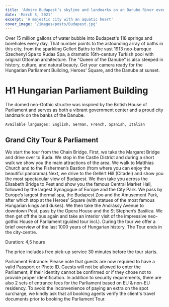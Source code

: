 ```yaml
---
title: 'Admire Budapest’s skyline and landmarks on an Danube River evening cruise'
date: 'March 5, 2021'
excerpt: 'A majestic city with an aquatic heart'
cover_image: '/images/posts/Budapest.jpg'
---
```


Over 15 million gallons of water bubble into Budapest's 118 springs and boreholes every day. That number points to the astounding array of baths in this city, from the sparkling Gellert Baths to the vast 1913 neo-baroque Szechenyi Spa to Rudas Spa, a dramatic 16th-century Turkish pool with original Ottoman architecture. The "Queen of the Danube" is also steeped in history, culture, and natural beauty. Get your camera ready for the Hungarian Parliament Building, Heroes' Square, and the Danube at sunset.


# H1 Hungarian Parliament Building

The domed neo-Gothic structre was inspired by the British House of Parliament and serves as both a vibrant government center and a proud city landmark on the banks of the Danube.

    Available languages: English, German, French, Spanish, Italian

## Grand City Tour & Parliament


We start the tour from the Chain Bridge. First, we take the Margaret Bridge and drive over to Buda. We stop in the Castle District and during a short walk we show you the main attractions of the area. We walk to Matthias Church and to the Fishermen’s Bastion (from where you can enjoy the beautiful panorama).Next, we drive to the Gellért Hill (Citadel) and show you the most spectacular view of Budapest. We then take you across the Elisabeth Bridge to Pest and show you the famous Central Market Hall, followed by the largest Synagogue of Europe and the City Park. We pass by Europe’s largest thermal spa, the Budapest Zoo and the Amusement Park, after which stop at the Heroes’ Square (with statues of the most famous Hungarian kings and dukes). We then take the Andrássy Avenue to downtown Pest, pass by the Opera House and the St Stephen’s Basilica. We then get off the bus again and take an interior visit of the impressive neo-gothic House of Parliament (guided tour incl.). During the tour we offer a brief overview of the last 1000 years of Hungarian history. The Tour ends in the city-centre.

Duration: 4,5 hours

The price includes free pick-up service 30 minutes before the tour starts.
 
Parliament Entrance: Please note that guests are now required to have a valid Passport or Photo ID. Guests will not be allowed to enter the Parliament, if their identity cannot be confirmed or if they chose not to provide proper identification.  In addition to security requirements, there are also 2 sets of entrance fees for the Parliament based on EU & non-EU residency. To avoid the inconvenience of paying an extra on the spot surcharge, we kindly ask that all booking agents verify the client's travel documents prior to booking the Parliament Tour.